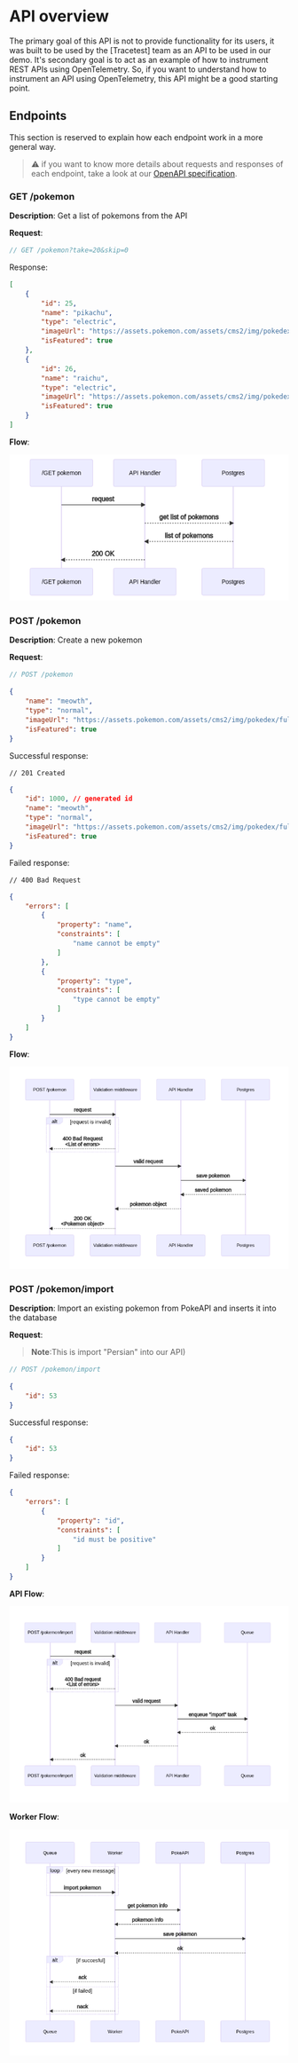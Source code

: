 # API overview
The primary goal of this API is not to provide functionality for its users, it was built to be used by the [Tracetest] team as an API to be used in our demo. It's secondary goal is to act as an example of how to instrument REST APIs using OpenTelemetry. So, if you want to understand how to instrument an API using OpenTelemetry, this API might be a good starting point.

## Endpoints
This section is reserved to explain how each endpoint work in a more general way.

> :warning: if you want to know more details about requests and responses of each endpoint, take a look at our [OpenAPI specification](https://github.com/kubeshop/pokeshop/blob/master/openapi/openapi.yaml).

### GET /pokemon

**Description**: Get a list of pokemons from the API

**Request**:
```js
// GET /pokemon?take=20&skip=0
```

Response:


```json
[
    {
        "id": 25,
        "name": "pikachu",
        "type": "electric",
        "imageUrl": "https://assets.pokemon.com/assets/cms2/img/pokedex/full/025.png",
        "isFeatured": true
    },
    {
        "id": 26,
        "name": "raichu",
        "type": "electric",
        "imageUrl": "https://assets.pokemon.com/assets/cms2/img/pokedex/full/026.png",
        "isFeatured": true
    }
]
```

**Flow**:

![Get pokemon flow](https://github.com/kubeshop/pokeshop/blob/master/docs/diagrams/api-get-pokemon.png?)

### POST /pokemon

**Description**: Create a new pokemon

**Request**:

```js
// POST /pokemon
```

```json
{
    "name": "meowth",
    "type": "normal",
    "imageUrl": "https://assets.pokemon.com/assets/cms2/img/pokedex/full/052.png",
    "isFeatured": true
}
```

Successful response:
```
// 201 Created
```

```json
{
    "id": 1000, // generated id
    "name": "meowth",
    "type": "normal",
    "imageUrl": "https://assets.pokemon.com/assets/cms2/img/pokedex/full/052.png",
    "isFeatured": true
}
```

Failed response:
```
// 400 Bad Request
```

```json
{
    "errors": [
        {
            "property": "name",
            "constraints": [
                "name cannot be empty"
            ]
        },
        {
            "property": "type",
            "constraints": [
                "type cannot be empty"
            ]
        }
    ]
}
```

**Flow**:

![create pokemon flow](https://github.com/kubeshop/pokeshop/blob/master/docs/diagrams/api-create-pokemon.png?)

### POST /pokemon/import

**Description**: Import an existing pokemon from PokeAPI and inserts it into the database

**Request**:

> **Note**:This is import "Persian" into our API)
```js
// POST /pokemon/import
```


```json
{
    "id": 53
}
```

Successful response:


```json
{
    "id": 53
}
```

Failed response:

```json
{
    "errors": [
        {
            "property": "id",
            "constraints": [
                "id must be positive"
            ]
        }
    ]
}
```

**API Flow**:

![import pokemon flow on API](https://github.com/kubeshop/pokeshop/blob/master/docs/diagrams/api-import-pokemon.png?)

**Worker Flow**:

![import pokemon flow on worker](https://github.com/kubeshop/pokeshop/blob/master/docs/diagrams/worker-import-pokemon.png?)

